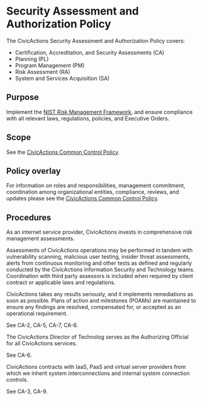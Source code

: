 # Security Assessment and Authorization Policy

The CivicActions Security Assessment and Authorization Policy covers:

* Certification, Accreditation, and Security Assessments (CA)
* Planning (PL)
* Program Management (PM)
* Risk Assessment (RA)
* System and Services Acquisition (SA)

## Purpose

Implement the [NIST Risk Management Framework](http://csrc.nist.gov/groups/SMA/fisma/framework.html), and ensure compliance with all relevant laws, regulations, policies, and Executive Orders.

## Scope

See the [CivicActions Common Control Policy](CivicActions-Common-Control-Policy.md).

## Policy overlay

For information on roles and responsibilities, management commitment, coordination among
organizational entities, compliance, reviews, and updates please see the
[CivicActions Common Control Policy](CivicActions-Common-Control-Policy.md).

## Procedures

As an internet service provider, CivicActions invests in comprehensive risk management
assessments.

Assessments of CivicActions operations may be performed in tandem with vulnerability
scanning, malicious user testing, insider threat assessments, alerts from continuous
monitoring and other tests as defined and regularly conducted by the CivicActions
Information Security and Technology teams. Coordination with third party assessors is
included when required by client contract or applicable laws and regulations.

CivicActions takes any results seriously, and it implements remediations as soon as
possible. Plans of action and milestones (POAMs) are maintained to ensure any findings are
resolved, compensated for, or accepted as an operational requirement.

See CA-2, CA-5, CA-7, CA-8.

The CivicActions Director of Technolog serves as the Authorizing Official for all
CivicActions services.

See CA-6.

CivicActions contracts with IaaS, PaaS and virtual server providers from which we inherit
system interconnections and internal system connection controls.

See CA-3, CA-9.
